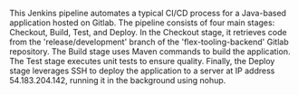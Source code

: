 This Jenkins pipeline automates a typical CI/CD process for a Java-based application hosted on Gitlab.
The pipeline consists of four main stages: Checkout, Build, Test, and Deploy.
In the Checkout stage, it retrieves code from the 'release/development' branch of the 'flex-tooling-backend' Gitlab repository.
The Build stage uses Maven commands to build the application.
The Test stage executes unit tests to ensure quality.
Finally, the Deploy stage leverages SSH to deploy the application to a server at IP address 54.183.204.142, running it in the background using nohup.
